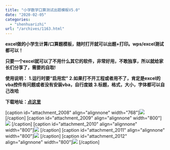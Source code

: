 ```yaml
---
title: "小学数学口算测试出题模板V5.0"
date: "2020-02-05"
categories: 
  - "shenhuarizhi"
url: "/archives/1163.html"
---
```


**excel做的小学生计算/口算题模板，随时打开就可以出题+打印。wps/excel测试都可以！**

**只要一个excel就可以了不用什么其它的软件，非常好用，不敢独享，所以就给家长们分享了，需要的自取!**

**使用说明：** **1.运行时要“启用宏”** **2.如果打不开工程或者用不了，肯定是excel的vba控件有问题或者没有安装vba，自行度娘** **3.标题，格式，大小，字体都可以自己改哈**

**下载地址：[点这里](https://www.lanzoui.com/i91h75e)**

\[caption id="attachment\_2008" align="alignnone" width="768"\][![](https://img-cloud.zhoujie218.top/wp-content/uploads/2021/07/20210711144629.jpg)](https://img-cloud.zhoujie218.top/wp-content/uploads/2021/07/20210711144629.jpg) \[/caption\] \[caption id="attachment\_2009" align="alignnone" width="800"\][![](https://img-cloud.zhoujie218.top/wp-content/uploads/2021/07/20210711144636.jpg)](https://img-cloud.zhoujie218.top/wp-content/uploads/2021/07/20210711144636.jpg) \[/caption\] \[caption id="attachment\_2010" align="alignnone" width="800"\][![](https://img-cloud.zhoujie218.top/wp-content/uploads/2021/07/20210711144638.jpg)](https://img-cloud.zhoujie218.top/wp-content/uploads/2021/07/20210711144638.jpg) \[/caption\] \[caption id="attachment\_2011" align="alignnone" width="800"\][![](https://img-cloud.zhoujie218.top/wp-content/uploads/2021/07/20210711144645.jpg)](https://img-cloud.zhoujie218.top/wp-content/uploads/2021/07/20210711144645.jpg) \[/caption\] \[caption id="attachment\_2012" align="alignnone" width="800"\][![](https://img-cloud.zhoujie218.top/wp-content/uploads/2021/07/20210711144647.jpg)](https://img-cloud.zhoujie218.top/wp-content/uploads/2021/07/20210711144647.jpg) \[/caption\]

